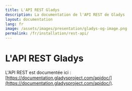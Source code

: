 ```yaml
---
title: L'API REST Gladys
description: La documentation de l'API REST de Gladys 
layout: documentation
lang: fr
image: /assets/images/presentation/gladys-og-image.png
permalink: /fr/installation/rest-api/
---
```


# L'API REST Gladys 

L'API REST est documentée ici : [https://documentation.gladysproject.com/apidoc/](https://documentation.gladysproject.com/apidoc/).